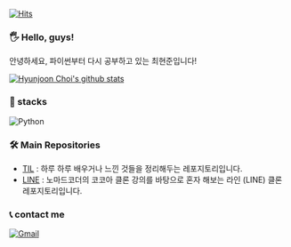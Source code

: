 [![Hits](https://hits.seeyoufarm.com/api/count/incr/badge.svg?url=https%3A%2F%2Fgithub.com%2Fdevholic22%2F&count_bg=%2379C83D&title_bg=%235E5D49&icon=hipchat.svg&icon_color=%23E5B149&title=visit&edge_flat=false)](https://hits.seeyoufarm.com)

### 🖐️ Hello, guys!
안녕하세요, 파이썬부터 다시 공부하고 있는 최현준입니다!  

[![Hyunjoon Choi's github stats](https://github-readme-stats.vercel.app/api?username=devholic22&theme=tokyonight&show_icons=true)](https://github.com/anuraghazra/github-readme-stats)  

### 🌾 stacks
![Python](https://img.shields.io/badge/Python-007396?style=flat-square&logo=Python&logoColor=white)

### 🛠️ Main Repositories
* [TIL](https://github.com/devholic22/TIL#readme) : 하루 하루 배우거나 느낀 것들을 정리해두는 레포지토리입니다.
* [LINE](https://github.com/devholic22/line_clone) : 노마드코더의 코코아 클론 강의를 바탕으로 혼자 해보는 라인 (LINE) 클론 레포지토리입니다.
### 📞 contact me 
[![Gmail](https://img.shields.io/badge/Gmail-EA4335?style=flat-square&logo=Gmail&logoColor=white)](mailto:hyunjoon.tech@gmail.com)
